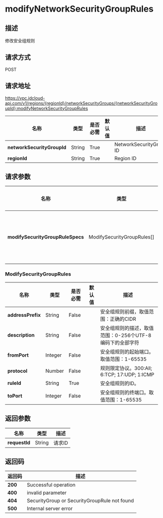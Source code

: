 # modifyNetworkSecurityGroupRules


## 描述
修改安全组规则

## 请求方式
POST

## 请求地址
https://vpc.jdcloud-api.com/v1/regions/{regionId}/networkSecurityGroups/{networkSecurityGroupId}:modifyNetworkSecurityGroupRules

|名称|类型|是否必需|默认值|描述|
|---|---|---|---|---|
|**networkSecurityGroupId**|String|True| |NetworkSecurityGroup ID|
|**regionId**|String|True| |Region ID|

## 请求参数
|名称|类型|是否必需|默认值|描述|
|---|---|---|---|---|
|**modifySecurityGroupRuleSpecs**|ModifySecurityGroupRules[]|True| |安全组规则信息|

### ModifySecurityGroupRules
|名称|类型|是否必需|默认值|描述|
|---|---|---|---|---|
|**addressPrefix**|String|False| |安全组规则前缀，取值范围：正确的CIDR|
|**description**|String|False| |安全组规则的描述，取值范围：0-256个UTF-8编码下的全部字符|
|**fromPort**|Integer|False| |安全组规则的起始端口。取值范围：1-65535|
|**protocol**|Number|False| |规则限定协议。300:All; 6:TCP; 17:UDP; 1:ICMP|
|**ruleId**|String|True| |安全组规则的ID。|
|**toPort**|Integer|False| |安全组规则的终端口。取值范围：1-65535|

## 返回参数
|名称|类型|描述|
|---|---|---|
|**requestId**|String|请求ID|



## 返回码
|返回码|描述|
|---|---|
|**200**|Successful operation|
|**400**|invalid parameter|
|**404**|SecurityGroup or SecurityGroupRule not found|
|**500**|Internal server error|
